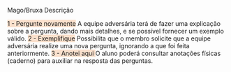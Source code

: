 Mago/Bruxa Descrição

<span style="background:rgba(240, 107, 5, 0.2)">1 - Pergunte novamente</span>
	A equipe adversária terá de fazer uma
	explicação sobre a pergunta, dando mais
	detalhes, e se possível fornecer um
	exemplo válido.
<span style="background:rgba(240, 107, 5, 0.2)">2 - Exemplifique</span>
	Possibilita que o membro solicite que a
	equipe adversária realize uma nova
	pergunta, ignorando a que foi feita
	anteriormente.
<span style="background:rgba(240, 107, 5, 0.2)">3 - Anotei aqui </span>
	O aluno poderá consultar anotações físicas
	(caderno) para auxiliar na resposta das
	perguntas.